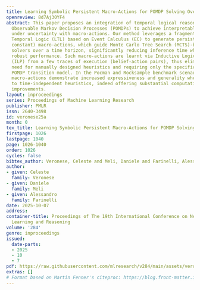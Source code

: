 ```yaml
---
title: Learning Symbolic Persistent Macro-Actions for POMDP Solving Over Time
openreview: 8d7Aj30YF4
abstract: This paper proposes an integration of temporal logical reasoning and Partially
  Observable Markov Decision Processes (POMDPs) to achieve interpretable decision-making
  under uncertainty with macro-actions. Our method leverages a fragment of Linear
  Temporal Logic (LTL) based on Event Calculus (EC) to generate persistent (i.e.,
  constant) macro-actions, which guide Monte Carlo Tree Search (MCTS)-based POMDP
  solvers over a time horizon, significantly reducing inference time while ensuring
  robust performance. Such macro-actions are learnt via Inductive Logic Programming
  (ILP) from a few traces of execution (belief-action pairs), thus eliminating the
  need for manually designed heuristics and requiring only the specification of the
  POMDP transition model. In the Pocman and Rocksample benchmark scenarios, our learned
  macro-actions demonstrate increased expressiveness and generality when compared
  to time-independent heuristics, indeed offering substantial computational efficiency
  improvements.
layout: inproceedings
series: Proceedings of Machine Learning Research
publisher: PMLR
issn: 2640-3498
id: veronese25a
month: 0
tex_title: Learning Symbolic Persistent Macro-Actions for POMDP Solving Over Time
firstpage: 1026
lastpage: 1040
page: 1026-1040
order: 1026
cycles: false
bibtex_author: Veronese, Celeste and Meli, Daniele and Farinelli, Alessandro
author:
- given: Celeste
  family: Veronese
- given: Daniele
  family: Meli
- given: Alessandro
  family: Farinelli
date: 2025-10-07
address:
container-title: Proceedings of The 19th International Conference on Neurosymbolic
  Learning and Reasoning
volume: '284'
genre: inproceedings
issued:
  date-parts:
  - 2025
  - 10
  - 7
pdf: https://raw.githubusercontent.com/mlresearch/v284/main/assets/veronese25a/veronese25a.pdf
extras: []
# Format based on Martin Fenner's citeproc: https://blog.front-matter.io/posts/citeproc-yaml-for-bibliographies/
---
```

